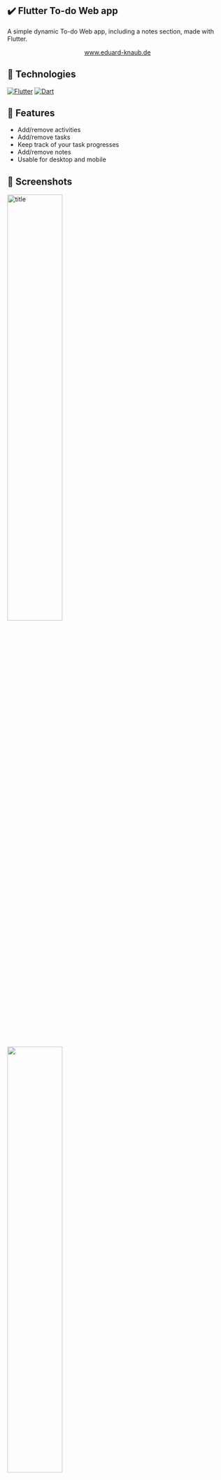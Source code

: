 ## ✔️ Flutter To-do Web app 

A simple dynamic To-do Web app, including a notes section, made with Flutter.

<div align="center">
    <a href="https://eduard-knaub.de">
      www.eduard-knaub.de
    </a>
</div>

## 🔨 Technologies
[![Flutter][flutter-shield]][flutter-url] [![Dart][dart-shield]][dart-url]

## 📜 Features

- Add/remove activities
- Add/remove tasks
- Keep track of your task progresses
- Add/remove notes
- Usable for desktop and mobile

## 📸 Screenshots

<img src="https://raw.githubusercontent.com/raqo0/todo_webapp/main/images/notesDesktop.PNG" title="title" width="50%" height="50%"> 
<img src="https://raw.githubusercontent.com/raqo0/todo_webapp/main/images/notesMobile.PNG" width="50%" height="50%"> 
<img src="https://raw.githubusercontent.com/raqo0/todo_webapp/main/images/todoDesktop.PNG" width="50%" height="50%"> 
<img src="https://raw.githubusercontent.com/raqo0/todo_webapp/main/images/todoMobile.PNG" width="50%" height="50%"> 
<img src="https://raw.githubusercontent.com/raqo0/todo_webapp/main/images/drawerMobile.PNG" width="50%" height="50%"> 

[flutter-shield]: https://img.shields.io/badge/Flutter-Framework-blue?logo=flutter
[flutter-url]: https://flutter.io/
[dart-shield]: https://img.shields.io/badge/Dart-Language-blue?logo=dart
[dart-url]: https://www.dartlang.org/